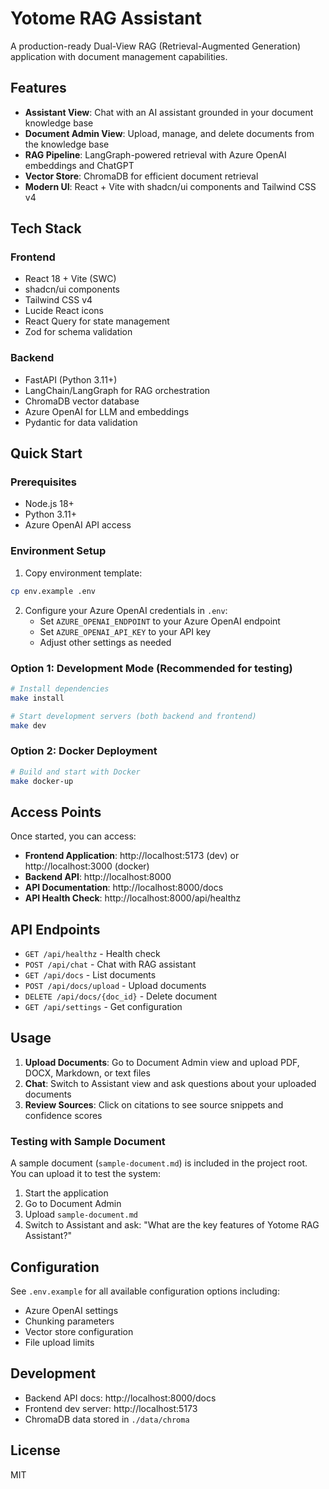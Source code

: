 # Yotome RAG Assistant

A production-ready Dual-View RAG (Retrieval-Augmented Generation) application with document management capabilities.

## Features

- **Assistant View**: Chat with an AI assistant grounded in your document knowledge base
- **Document Admin View**: Upload, manage, and delete documents from the knowledge base
- **RAG Pipeline**: LangGraph-powered retrieval with Azure OpenAI embeddings and ChatGPT
- **Vector Store**: ChromaDB for efficient document retrieval
- **Modern UI**: React + Vite with shadcn/ui components and Tailwind CSS v4

## Tech Stack

### Frontend
- React 18 + Vite (SWC)
- shadcn/ui components
- Tailwind CSS v4
- Lucide React icons
- React Query for state management
- Zod for schema validation

### Backend
- FastAPI (Python 3.11+)
- LangChain/LangGraph for RAG orchestration
- ChromaDB vector database
- Azure OpenAI for LLM and embeddings
- Pydantic for data validation

## Quick Start

### Prerequisites
- Node.js 18+
- Python 3.11+
- Azure OpenAI API access

### Environment Setup

1. Copy environment template:
```bash
cp env.example .env
```

2. Configure your Azure OpenAI credentials in `.env`:
   - Set `AZURE_OPENAI_ENDPOINT` to your Azure OpenAI endpoint
   - Set `AZURE_OPENAI_API_KEY` to your API key
   - Adjust other settings as needed

### Option 1: Development Mode (Recommended for testing)

```bash
# Install dependencies
make install

# Start development servers (both backend and frontend)
make dev
```

### Option 2: Docker Deployment

```bash
# Build and start with Docker
make docker-up
```

## Access Points

Once started, you can access:

- **Frontend Application**: http://localhost:5173 (dev) or http://localhost:3000 (docker)
- **Backend API**: http://localhost:8000
- **API Documentation**: http://localhost:8000/docs
- **API Health Check**: http://localhost:8000/api/healthz

## API Endpoints

- `GET /api/healthz` - Health check
- `POST /api/chat` - Chat with RAG assistant
- `GET /api/docs` - List documents
- `POST /api/docs/upload` - Upload documents
- `DELETE /api/docs/{doc_id}` - Delete document
- `GET /api/settings` - Get configuration

## Usage

1. **Upload Documents**: Go to Document Admin view and upload PDF, DOCX, Markdown, or text files
2. **Chat**: Switch to Assistant view and ask questions about your uploaded documents  
3. **Review Sources**: Click on citations to see source snippets and confidence scores

### Testing with Sample Document

A sample document (`sample-document.md`) is included in the project root. You can upload it to test the system:

1. Start the application
2. Go to Document Admin
3. Upload `sample-document.md`
4. Switch to Assistant and ask: "What are the key features of Yotome RAG Assistant?"

## Configuration

See `.env.example` for all available configuration options including:
- Azure OpenAI settings
- Chunking parameters
- Vector store configuration
- File upload limits

## Development

- Backend API docs: http://localhost:8000/docs
- Frontend dev server: http://localhost:5173
- ChromaDB data stored in `./data/chroma`

## License

MIT
